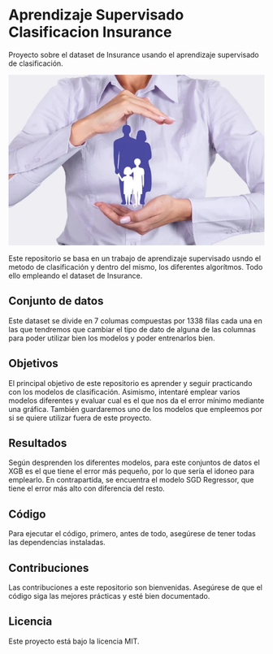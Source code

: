 # Aprendizaje Supervisado Clasificacion Insurance
Proyecto sobre el dataset de Insurance usando el aprendizaje supervisado de clasificación.

![Imagen local](insurance.jpg)

Este repositorio se basa en un trabajo de aprendizaje supervisado usndo el metodo de clasificación y dentro del mismo, los diferentes algorítmos. Todo ello empleando el dataset de Insurance.

## Conjunto de datos

Este dataset se divide en 7 columas compuestas por 1338 filas cada una en las que tendremos que cambiar el tipo de dato de alguna de las columnas para poder utilizar bien los modelos y poder entrenarlos bien. 

## Objetivos

El principal objetivo de este repositorio es aprender y seguir practicando con los modelos de clasificación. Asimismo, intentaré emplear varios modelos diferentes y evaluar cual es el que nos da el error mínimo mediante una gráfica. También guardaremos uno de los modelos que empleemos por si se quiere utilizar fuera de este proyecto.

## Resultados

Según desprenden los diferentes modelos, para este conjuntos de datos el XGB es el que tiene el error más pequeño, por lo que sería el idoneo para emplearlo. En contrapartida, se encuentra el modelo SGD Regressor, que tiene el error más alto con diferencia del resto.

## Código

Para ejecutar el código, primero, antes de todo, asegúrese de tener todas las dependencias instaladas.

## Contribuciones

Las contribuciones a este repositorio son bienvenidas. Asegúrese de que el código siga las mejores prácticas y esté bien documentado.

## Licencia

Este proyecto está bajo la licencia MIT.